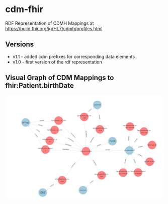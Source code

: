 # cdm-fhir
RDF Representation of CDMH Mappings at https://build.fhir.org/ig/HL7/cdmh/profiles.html

## Versions

* v1.1 - added cdm prefixes for corresponding data elements
* v1.0 - first version of the rdf representation

## Visual Graph of CDM Mappings to fhir:Patient.birthDate 

![fhir:Patient.birthDate](https://raw.githubusercontent.com/fhircat/cdm-fhir/master/Patient.birthDate-v1.1.png "CDM Mappings to fhir:Patient.birthDate")
